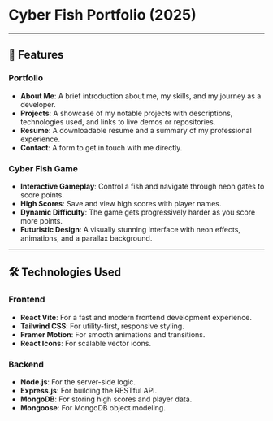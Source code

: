 # Cyber Fish Portfolio (2025)

---

## 🌟 Features

### **Portfolio**
- **About Me**: A brief introduction about me, my skills, and my journey as a developer.
- **Projects**: A showcase of my notable projects with descriptions, technologies used, and links to live demos or repositories.
- **Resume**: A downloadable resume and a summary of my professional experience.
- **Contact**: A form to get in touch with me directly.

### **Cyber Fish Game**
- **Interactive Gameplay**: Control a fish and navigate through neon gates to score points.
- **High Scores**: Save and view high scores with player names.
- **Dynamic Difficulty**: The game gets progressively harder as you score more points.
- **Futuristic Design**: A visually stunning interface with neon effects, animations, and a parallax background.

---

## 🛠️ Technologies Used

### **Frontend**
- **React Vite**: For a fast and modern frontend development experience.
- **Tailwind CSS**: For utility-first, responsive styling.
- **Framer Motion**: For smooth animations and transitions.
- **React Icons**: For scalable vector icons.

### **Backend**
- **Node.js**: For the server-side logic.
- **Express.js**: For building the RESTful API.
- **MongoDB**: For storing high scores and player data.
- **Mongoose**: For MongoDB object modeling.